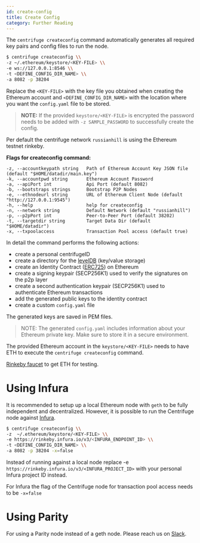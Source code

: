 ```yaml
---
id: create-config
title: Create Config
category: Further Reading
---
```


The `centrifuge createconfig` command automatically generates all required key pairs and config files
to run the node.

```bash
$ centrifuge createconfig \\
-z ~/.ethereum/keystore/<KEY-FILE> \\
-e ws://127.0.0.1:8546 \\
-t <DEFINE_CONFIG_DIR_NAME> \\
-a 8082 -p 38204
```

Replace the `<KEY-FILE>` with the key file you obtained when creating the Ethereum account and `<DEFINE_CONFIG_DIR_NAME>` with the location where you want the `config.yaml`  file to be stored.

> **NOTE:** If the provided `keystore/<KEY-FILE>` is encrypted the password needs to be added with `-z SAMPLE_PASSWORD` to successfully create the config.

Per default the centrifuge network `russianhill` is using the Ethereum testnet rinkeby.

**Flags for createconfig command:**

```text
-z, --accountkeypath string   Path of Ethereum Account Key JSON file (default "$HOME/datadir/main.key")
-k, --accountpwd string       Ethereum Account Password
-a, --apiPort int             Api Port (default 8082)
-b, --bootstraps strings      Bootstrap P2P Nodes
-e, --ethnodeurl string       URL of Ethereum Client Node (default "http://127.0.0.1:9545")
-h, --help                    help for createconfig
-n, --network string          Default Network (default "russianhill")
-p, --p2pPort int             Peer-to-Peer Port (default 38202)
-t, --targetdir string        Target Data Dir (default "$HOME/datadir")
-x, --txpoolaccess            Transaction Pool access (default true)
```

In detail the command performs the following actions:

- create a personal centrifugeID
- create a directory for the [levelDB](http://leveldb.org/) (key/value storage)
- create an Identity Contract ([ERC725](https://github.com/ethereum/EIPs/issues/725)) on Ethereum
- create a signing keypair (SECP256K1) used to verify the signatures on the p2p layer
- create a second authentication keypair (SECP256K1) used to authenticate Ethereum transactions
- add the generated public keys to the identity contract
- create a custom `config.yaml` file

The generated keys are saved in PEM files.

> NOTE: The generated `config.yaml` includes information about your Ethereum private key. Make sure to store it in a secure environment.

The provided Ethereum account in the `keystore/<KEY-FILE>` needs to have ETH to execute the `centrifuge createconfig` command.

[Rinkeby faucet](https://www.rinkeby.io/#faucet) to get ETH for testing.

# Using Infura 

It is recommended to setup up a local Ethereum node with `geth` to be fully independent and decentralized.
However, it is possible to run the Centrifuge node against [Infura](https://infura.io/).

```bash
$ centrifuge createconfig \\
-z  ~/.ethereum/keystore/<KEY-FILE> \\
-e https://rinkeby.infura.io/v3/<INFURA_ENDPOINT_ID> \\
-t <DEFINE_CONFIG_DIR_NAME> \\
-a 8082 -p 38204 -x=false
```

 Instead of running against a local node replace -e `https://rinkeby.infura.io/v3/<INFURA_PROJECT_ID>` with your 
 personal Infura project ID instead.

For Infura the flag of the Centrifuge node for transaction pool access needs to be `-x=false`

# Using Parity

For using a Parity node instead of a geth node. Please reach us on [Slack](https://centrifuge.io/slack/).
